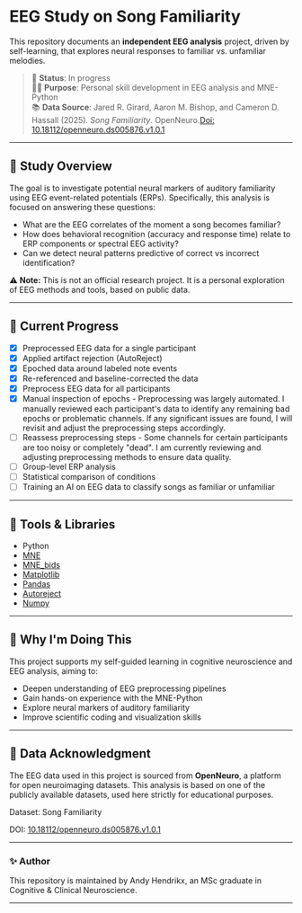 # EEG Study on Song Familiarity

This repository documents an **independent EEG analysis** project, driven by self-learning, that explores neural responses to familiar vs. unfamiliar melodies.

> 🧠 **Status**: In progress  
> 👩‍🔬 **Purpose**: Personal skill development in EEG analysis and MNE-Python  
> 📚 **Data Source**: Jared R. Girard, Aaron M. Bishop, and Cameron D. Hassall (2025). *Song Familiarity*. OpenNeuro.[Doi: 10.18112/openneuro.ds005876.v1.0.1](https://doi.org/10.18112/openneuro.ds005876.v1.0.1)  

---

## 🧪 Study Overview

The goal is to investigate potential neural markers of auditory familiarity using EEG event-related potentials (ERPs). Specifically, this analysis is focused on answering these questions:

- What are the EEG correlates of the moment a song becomes familiar?
- How does behavioral recognition (accuracy and response time) relate to ERP components or spectral EEG activity?
- Can we detect neural patterns predictive of correct vs incorrect identification?

⚠️ **Note:** This is not an official research project. It is a personal exploration of EEG methods and tools, based on public data.

---

## 🚧 Current Progress

- [x] Preprocessed EEG data for a single participant
- [x] Applied artifact rejection (AutoReject)  
- [x] Epoched data around labeled note events  
- [x] Re-referenced and baseline-corrected the data
- [x] Preprocess EEG data for all participants
- [x] Manual inspection of epochs - Preprocessing was largely automated. I manually reviewed each participant's data to identify any remaining bad epochs or problematic channels. If any significant issues are found, I will revisit and adjust the preprocessing steps accordingly.
- [ ] Reassess preprocessing steps - Some channels for certain participants are too noisy or completely "dead". I am currently reviewing and adjusting preprocessing methods to ensure data quality.
- [ ] Group-level ERP analysis 
- [ ] Statistical comparison of conditions
- [ ] Training an AI on EEG data to classify songs as familiar or unfamiliar

---

## 🧰 Tools & Libraries

- Python
- [MNE](https://mne.tools/stable/index.html)
- [MNE_bids](https://mne.tools/mne-bids/stable/index.html)
- [Matplotlib](https://matplotlib.org)
- [Pandas](https://pandas.pydata.org)
- [Autoreject](https://autoreject.github.io/stable/index.html)
- [Numpy](https://numpy.org)

---

## 📌 Why I'm Doing This

This project supports my self-guided learning in cognitive neuroscience and EEG analysis, aiming to:

- Deepen understanding of EEG preprocessing pipelines  
- Gain hands-on experience with the MNE-Python  
- Explore neural markers of auditory familiarity
- Improve scientific coding and visualization skills  

---

## 🧠 Data Acknowledgment

The EEG data used in this project is sourced from **OpenNeuro**, a platform for open neuroimaging datasets. This analysis is based on one of the publicly available datasets, used here strictly for educational purposes.

Dataset: Song Familiarity 

DOI: [10.18112/openneuro.ds005876.v1.0.1](https://doi.org/10.18112/openneuro.ds005876.v1.0.1)

---

### ✨ Author

This repository is maintained by Andy Hendrikx, an MSc graduate in Cognitive & Clinical Neuroscience.

---
